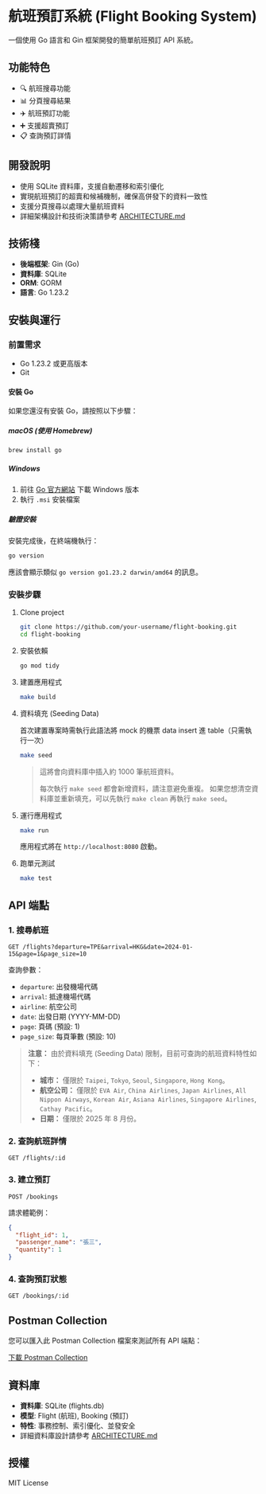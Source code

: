 # 航班預訂系統 (Flight Booking System)

一個使用 Go 語言和 Gin 框架開發的簡單航班預訂 API 系統。

## 功能特色

- 🔍 航班搜尋功能
- 📊 分頁搜尋結果
- ✈️ 航班預訂功能
- ➕ 支援超賣預訂
- 📋 查詢預訂詳情

## 開發說明

- 使用 SQLite 資料庫，支援自動遷移和索引優化
- 實現航班預訂的超賣和候補機制，確保高併發下的資料一致性
- 支援分頁搜尋以處理大量航班資料
- 詳細架構設計和技術決策請參考 [ARCHITECTURE.md](ARCHITECTURE.md)
## 技術棧

- **後端框架**: Gin (Go)
- **資料庫**: SQLite
- **ORM**: GORM
- **語言**: Go 1.23.2

## 安裝與運行

### 前置需求

- Go 1.23.2 或更高版本
- Git

#### 安裝 Go

如果您還沒有安裝 Go，請按照以下步驟：

##### macOS (使用 Homebrew)
```bash
brew install go
```
##### Windows
1. 前往 [Go 官方網站](https://golang.org/dl/) 下載 Windows 版本
2. 執行 `.msi` 安裝檔案


##### 驗證安裝
安裝完成後，在終端機執行：
```bash
go version
```
應該會顯示類似 `go version go1.23.2 darwin/amd64` 的訊息。

### 安裝步驟

1.  Clone project
    ```bash
    git clone https://github.com/your-username/flight-booking.git
    cd flight-booking
    ```

2.  安裝依賴
    ```bash
    go mod tidy
    ```

3.  建置應用程式
    ```bash
    make build
    ```

4.  資料填充 (Seeding Data)

    首次建置專案時需執行此語法將 mock 的機票 data insert 進 table（只需執行一次）
    ```bash
    make seed
    ```  
    > 這將會向資料庫中插入約 1000 筆航班資料。
    >
    > 每次執行 `make seed` 都會新增資料，請注意避免重複。
    > 如果您想清空資料庫並重新填充，可以先執行 `make clean` 再執行 `make seed`。

5.  運行應用程式
    ```bash
    make run
    ```
    應用程式將在 `http://localhost:8080` 啟動。

6.  跑單元測試
    ```bash
    make test
    ```


## API 端點

### 1. 搜尋航班
```
GET /flights?departure=TPE&arrival=HKG&date=2024-01-15&page=1&page_size=10
```

查詢參數：
- `departure`: 出發機場代碼
- `arrival`: 抵達機場代碼
- `airline`: 航空公司
- `date`: 出發日期 (YYYY-MM-DD)
- `page`: 頁碼 (預設: 1)
- `page_size`: 每頁筆數 (預設: 10)

> **注意：** 由於資料填充 (Seeding Data) 限制，目前可查詢的航班資料特性如下：
> -   **城市：** 僅限於 `Taipei`, `Tokyo`, `Seoul`, `Singapore`, `Hong Kong`。
> -   **航空公司：** 僅限於 `EVA Air`, `China Airlines`, `Japan Airlines`, `All Nippon Airways`, `Korean Air`, `Asiana Airlines`, `Singapore Airlines`, `Cathay Pacific`。
> -   **日期：** 僅限於 2025 年 8 月份。

### 2. 查詢航班詳情
```
GET /flights/:id
```

### 3. 建立預訂
```
POST /bookings
```

請求體範例：
```json
{
  "flight_id": 1,
  "passenger_name": "張三",
  "quantity": 1
}
```

### 4. 查詢預訂狀態
```
GET /bookings/:id
```

## Postman Collection

您可以匯入此 Postman Collection 檔案來測試所有 API 端點：

[下載 Postman Collection](docs/postman/FlightBookingSystem.postman_collection.json)

## 資料庫

- **資料庫**: SQLite (flights.db)
- **模型**: Flight (航班), Booking (預訂)
- **特性**: 事務控制、索引優化、並發安全
- 詳細資料庫設計請參考 [ARCHITECTURE.md](ARCHITECTURE.md)

## 授權

MIT License 
